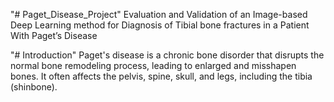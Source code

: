 "# Paget_Disease_Project" 
Evaluation and Validation of an Image-based Deep Learning method for Diagnosis of Tibial bone fractures in a Patient With Paget’s Disease

"# Introduction" 
Paget's disease is a chronic bone disorder that disrupts the normal bone remodeling process, leading to enlarged and misshapen bones. It often affects the pelvis, spine, skull, and legs, including the tibia (shinbone).
